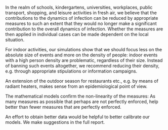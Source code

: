 In the realm of schools, kindergartens, universities, workplaces, public transport, shopping, and leisure activities in fresh air, we believe that the contributions to the dynamics of infection can be reduced by appropriate measures to such an extent that they would no longer make a significant contribution to the overall dynamics of infection. Whether the measures are then applied in individual cases can be made dependent on the local situation.

For indoor activities, our simulations show that we should focus less on the absolute size of events and more on the density of people: indoor events with a high person density are problematic, regardless of their size. Instead of banning such events altogether, we recommend reducing their density, e.g. through appropriate stipulations or information campaigns.

An extension of the outdoor season for restaurants etc., e.g. by means of radiant heaters, makes sense from an epidemiological point of view.

The mathematical models confirm the non-linearity of the measures: As many measures as possible that perhaps are not perfectly enforced, help better than fewer measures that are perfectly enforced.

An effort to obtain better data would be helpful to better calibrate our models. We make suggestions in the full report.
